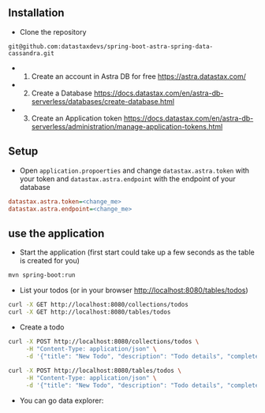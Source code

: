 ## Installation

- Clone the repository

```console
git@github.com:datastaxdevs/spring-boot-astra-spring-data-cassandra.git
```

- 1. Create an account in Astra DB for free
https://astra.datastax.com/

- 2. Create a Database
https://docs.datastax.com/en/astra-db-serverless/databases/create-database.html

- 3. Create an Application token
https://docs.datastax.com/en/astra-db-serverless/administration/manage-application-tokens.html

## Setup

- Open `application.propoerties` and change `datastax.astra.token` with your token and `datastax.astra.endpoint` with the endpoint of your database

```ini
datastax.astra.token=<change_me>
datastax.astra.endpoint=<change_me>
```

## use the application

- Start the application (first start could take up a few seconds as the table is created for you)

```bash
mvn spring-boot:run
```

- List your todos (or in your browser [http://localhost:8080/tables/todos](http://localhost:8080/todos))

```bash
curl -X GET http://localhost:8080/collections/todos
curl -X GET http://localhost:8080/tables/todos
```

- Create a todo

```bash
curl -X POST http://localhost:8080/collections/todos \
     -H "Content-Type: application/json" \
     -d '{"title": "New Todo", "description": "Todo details", "completed": false}'
     
curl -X POST http://localhost:8080/tables/todos \
     -H "Content-Type: application/json" \
     -d '{"title": "New Todo", "description": "Todo details", "completed": false}'
```

- You can go data explorer:


